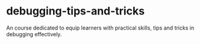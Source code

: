 # debugging-tips-and-tricks
An course dedicated to equip learners with practical skills, tips and tricks in debugging effectively.
